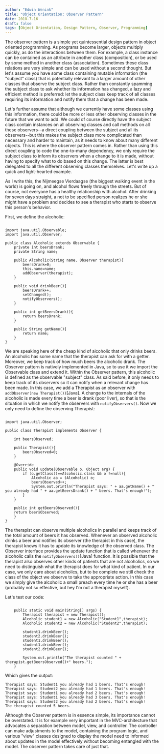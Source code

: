 ```yaml
---
author: "Edwin Wenink"
title: "Object Orientation: Observer Pattern"
date: 2018-7-16
draft: false
tags: [Object Orientation, Design Pattern, Observer, Programming]
---
```


The observer pattern is a simple yet quintessential design pattern in object oriented programming. As programs become larger, objects multiply quickly, as do the interactions between them. For example, a class instance can be contained as an attribute in another class (composition), or be used by some method in another class (association). Sometimes these class relations are very simple and can be used without a second thought. But let's assume you have some class containing mutable information (the "subject" class) that is potentially relevant to a larger amount of other classes that observe the subject class.
Rather than constantly spamming the subject class to ask whether its information has changed, a lazy and efficient method is preferred: let the subject class keep track of all classes requiring its information and notify them that a change has been made.

Let's further assume that although we currently have some classes using this information, there could be more or less other observing classes in the future that we want to add. We could of course directly have the subject class contain instances on all observing classes and call methods on all these observers--a direct coupling between the subject and all its observers--but this makes the subject class more complicated than necessary and harder to maintain, as it needs to know about many different objects. This is where the observer pattern comes in. Rather than using this direct coupling to code the one-to-many dependency, we only require the subject class to inform its observers when a change to it is made, without having to specify what to do based on this change. The latter is best delegated to all the different observing classes themselves. Let's write up a quick and light-hearted example.

As I write this, the Nijmeegse Vierdaagse (the biggest walking event in the world) is going on, and alcohol flows freely through the streets. But of course, not everyone has a healthy relationship with alcohol. After drinking for seven days straight, a not to be specified person realizes he or she might have a problem and decides to see a therapist who starts to observe this person's behavior. 

First, we define the alcoholic:

```[Java]

import java.util.Observable;
import java.util.Observer;

public class Alcoholic extends Observable {
    private int beersDrank;
    private String name;
    
    public Alcoholic(String name, Observer therapist){
        beersDrank=0;
        this.name=name;
        addObserver(therapist);
    }
    
    public void drinkBeer(){
        beersDrank++;
        setChanged();
        notifyObservers();
    }
    
    public int getBeersDrank(){
        return beersDrank;
    }
    
    public String getName(){
        return name;
    }
}
```

We are speaking here of the cheap kind of alcoholic that only drinks beers. An alcoholic has some name that the therapist can ask for with a getter. Moreover, we keep track of how much beers the alcoholic drank. The Observer pattern is natively implemented in Java, so to use it we import the Observable class and extend it. Within the Observer pattern, this alcoholic is defined as the observable "subject" class. As said before, it only needs to keep track of its observers so it can notify when a relevant change has been made. In this case, we add a Therapist as an observer with `addObserver(new Therapist())`[Java]. A change to the internals of the alcoholic is made every time a beer is drank (poor liver), so that is the situation in which we notify the observers with `notifyObservers()`. Now we only need to define the observing Therapist:

```[Java]

import java.util.Observer;

public class Therapist implements Observer {

    int beersObserved;
    
    public Therapist(){
        beersObserved=0;
    }
    
    @Override
    public void update(Observable o, Object arg) {
        if (o.getClass()==Alcoholic.class && o !=null){
            Alcoholic aa = (Alcoholic) o;
            beersObserved++;
            System.out.println("Therapist says: " + aa.getName() + " you already had " + aa.getBeersDrank() + " beers. That's enough!");
        }
    }

    public int getBeersObserved(){
	return beersObserved;
    }
}
```

The therapist can observe multiple alcoholics in parallel and keeps track of the total amount of beers it has observed. Whenever an observed alcoholic drinks a beer and notifies its observer (the therapist in this case), the therapist knows it has to update its knowledge of the observed class. The Observer interface provides the update function that is called whenever the alcoholic calls the `notifyObservers()`[Java]  function. It is possible that the therapist also observes other kinds of patients that are not alcoholics, so we need to distinguish what the therapist does for what kind of patient. In our case, we only care about alcoholics, but to be complete we still check the class of the object we observe to take the appropriate action. In this case we simply give the alcoholic a small preach every time he or she has a beer (probably not so effective, but hey I'm not a therapist myself). 

Let's test our code:

```[Java]

    public static void main(String[] args) {
        Therapist therapist = new Therapist();
        Alcoholic student1 = new Alcoholic("Student1",therapist);
        Alcoholic student2 = new Alcoholic("Student2",therapist);
        
        student1.drinkBeer();
        student2.drinkBeer();
        student1.drinkBeer();
        student1.drinkBeer();
        student2.drinkBeer();
        
        System.out.println("The therapist counted " + therapist.getBeersObserved()+" beers.");
    }
```

Which gives the output:

```
Therapist says: Student1 you already had 1 beers. That's enough!
Therapist says: Student2 you already had 1 beers. That's enough!
Therapist says: Student1 you already had 2 beers. That's enough!
Therapist says: Student1 you already had 3 beers. That's enough!
Therapist says: Student2 you already had 2 beers. That's enough!
The therapist counted 5 beers.
```

Although the Observer pattern is in essence simple, its importance cannot be overstated. It is for example very important in the MVC-architecture that advocates a separation between model, view, and controller. The controller can make adjustments to the model, containing the program logic, and various "view" classes designed to display the model need to informed about updates in the model effectively without becoming entangled with the model. The observer pattern takes care of just that.


